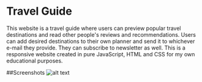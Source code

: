 # Travel Guide

This website is a travel guide where users can preview popular travel destinations and read other people's reviews and recommendations. Users can add desired destinations to their own planner and send it to whichever e-mail they provide. They can subscribe to newsletter as well.
This is a responsive website created in pure JavaScript, HTML and CSS for my own educational purposes.

##Screenshots
![alt text](https://github.com/IvanZunabovic/TravelGuide/blob/master/images/screenshot.png)
